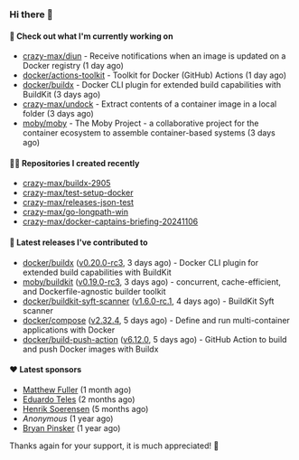 ### Hi there 👋

#### 👷 Check out what I'm currently working on

- [crazy-max/diun](https://github.com/crazy-max/diun) - Receive notifications when an image is updated on a Docker registry (1 day ago)
- [docker/actions-toolkit](https://github.com/docker/actions-toolkit) - Toolkit for Docker (GitHub) Actions (1 day ago)
- [docker/buildx](https://github.com/docker/buildx) - Docker CLI plugin for extended build capabilities with BuildKit (3 days ago)
- [crazy-max/undock](https://github.com/crazy-max/undock) - Extract contents of a container image in a local folder (3 days ago)
- [moby/moby](https://github.com/moby/moby) - The Moby Project - a collaborative project for the container ecosystem to assemble container-based systems (3 days ago)

#### 👨‍💻 Repositories I created recently

- [crazy-max/buildx-2905](https://github.com/crazy-max/buildx-2905)
- [crazy-max/test-setup-docker](https://github.com/crazy-max/test-setup-docker)
- [crazy-max/releases-json-test](https://github.com/crazy-max/releases-json-test)
- [crazy-max/go-longpath-win](https://github.com/crazy-max/go-longpath-win)
- [crazy-max/docker-captains-briefing-20241106](https://github.com/crazy-max/docker-captains-briefing-20241106)

#### 🚀 Latest releases I've contributed to

- [docker/buildx](https://github.com/docker/buildx) ([v0.20.0-rc3](https://github.com/docker/buildx/releases/tag/v0.20.0-rc3), 3 days ago) - Docker CLI plugin for extended build capabilities with BuildKit
- [moby/buildkit](https://github.com/moby/buildkit) ([v0.19.0-rc3](https://github.com/moby/buildkit/releases/tag/v0.19.0-rc3), 3 days ago) - concurrent, cache-efficient, and Dockerfile-agnostic builder toolkit
- [docker/buildkit-syft-scanner](https://github.com/docker/buildkit-syft-scanner) ([v1.6.0-rc.1](https://github.com/docker/buildkit-syft-scanner/releases/tag/v1.6.0-rc.1), 4 days ago) - BuildKit Syft scanner
- [docker/compose](https://github.com/docker/compose) ([v2.32.4](https://github.com/docker/compose/releases/tag/v2.32.4), 5 days ago) - Define and run multi-container applications with Docker
- [docker/build-push-action](https://github.com/docker/build-push-action) ([v6.12.0](https://github.com/docker/build-push-action/releases/tag/v6.12.0), 5 days ago) - GitHub Action to build and push Docker images with Buildx

#### ❤️ Latest sponsors
- [Matthew Fuller](https://github.com/mathematics333) (1 month ago)
- [Eduardo Teles](https://github.com/eduardoteles17) (2 months ago)
- [Henrik Soerensen](https://github.com/hsoerensen) (5 months ago)
- _Anonymous_ (1 year ago)
- [Bryan Pinsker](https://github.com/BryanPinsker) (1 year ago)

Thanks again for your support, it is much appreciated! 🙏
